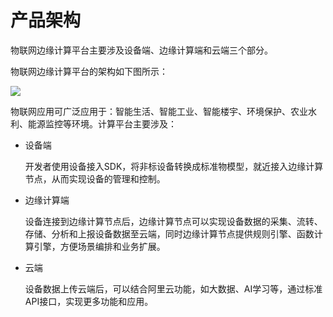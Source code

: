# 产品架构

物联网边缘计算平台主要涉及设备端、边缘计算端和云端三个部分。

物联网边缘计算平台的架构如下图所示：

![](http://static-aliyun-doc.oss-cn-hangzhou.aliyuncs.com/assets/img/14807/15408883776611_zh-CN.png)

物联网应用可广泛应用于：智能生活、智能工业、智能楼宇、环境保护、农业水利、能源监控等环境。计算平台主要涉及：

* 设备端

  开发者使用设备接入SDK，将非标设备转换成标准物模型，就近接入边缘计算节点，从而实现设备的管理和控制。

* 边缘计算端

  设备连接到边缘计算节点后，边缘计算节点可以实现设备数据的采集、流转、存储、分析和上报设备数据至云端，同时边缘计算节点提供规则引擎、函数计算引擎，方便场景编排和业务扩展。

* 云端

  设备数据上传云端后，可以结合阿里云功能，如大数据、AI学习等，通过标准API接口，实现更多功能和应用。

